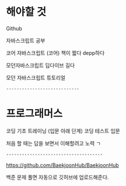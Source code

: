 # 해야할 것

Github

자바스크립트 공부 

코어 자바스크립트 
(코어) 책이 짧다 depp하다


모던자바스크립트 딥다이브
길다



모던 자바스크립트 튜토리얼



`----------------------------`

# 프로그래머스

코딩 기초 트레이닝 (입문 아래 단계)
코딩 테스트 입문


처음 할 때는 답을 보면서 이해할려고 노력 ㄱ


	
`-------------------------------------`


https://github.com/BaekjoonHub/BaekjoonHub

백준 문제 풀면 자동으로 깃허브에 업로드해준다.
